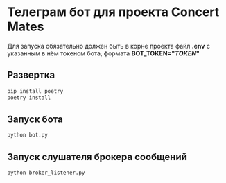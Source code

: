 # Телеграм бот для проекта Concert Mates
Для запуска обязательно должен быть в корне проекта файл **.env** с указанным в нём токеном бота, формата
**BOT_TOKEN="_TOKEN_"**

## Развертка
```bash 
pip install poetry 
poetry install
```

## Запуск бота
```bash
python bot.py
```

## Запуск слушателя брокера сообщений
```bash
python broker_listener.py
```
